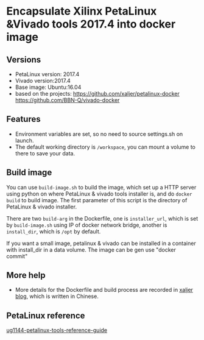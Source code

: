 # Encapsulate Xilinx PetaLinux &Vivado tools 2017.4 into docker image

## Versions
- PetaLinux version: 2017.4
- Vivado version:2017.4
- Base image: Ubuntu:16.04
- based on the projects: https://github.com/xaljer/petalinux-docker
		         https://github.com/BBN-Q/vivado-docker

## Features
- Environment variables are set, so no need to source settings.sh on launch.
- The default working directory is `/workspace`, you can mount a volume to there to save your data.

## Build image
You can use `build-image.sh` to build the image, which set up a HTTP server using python on where PetaLinux & vivado tools installer is, and do `docker build` to build image. The first parameter of this script is the directory of PetaLinux & vivado installer. 

There are two `build-arg` in the Dockerfile, one is `installer_url`, which is set by `build-image.sh` using IP of docker network bridge, another is `install_dir`, which is `/opt` by default.

If you want a small image, petalinux & vivado can be installed in a container with install_dir in a data volume.  The image can be gen use "docker commit"

## More help


- More details for the Dockerfile and build process are recorded in [xaljer blog](blog.csdn.net/elegant__), which is written in Chinese.

## PetaLinux reference

[ug1144-petalinux-tools-reference-guide](https://www.xilinx.com/support/documentation/sw_manuals/xilinx2017_4/ug1144-petalinux-tools-reference-guide.pdf)

